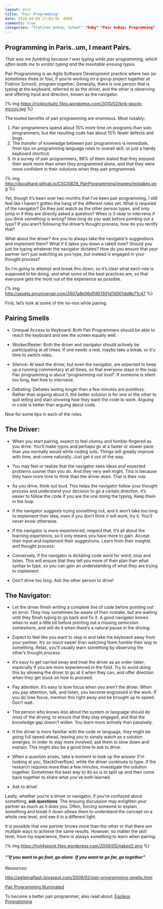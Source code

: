 ```yaml
---
layout: post
title: "Pair Programming"
date: 2016-04-09 17:03:56 -0400
comments: true
categories: "Flatiron &nbsp; School" "Ruby" "Pair &nbsp; Programming"
---
```

## Programming in Paris..um, I meant Pairs.
*That was me fumbling because I was typing while pair programming, which often leads me to erratic typing and the inevitable ensuing typos.*



Pair Programming is an Agile Software Development practice where two (or sometimes three or four, if you’re working on a group project together at Flatiron School), program together.  Generally, there is one person that is typing at the keyboard, referred to as the driver, and the other is observing and offering input and direction, known as the navigator.

{% img https://rickischultz.files.wordpress.com/2010/02/kirk-spock-mccoy.jpg %}


The touted benefits of pair programming are enormous.  Most notably:

1. Pair programmers spend about 15% more time on programs than solo programmers, but the resulting code has about 15% fewer defects and bugs. 
2. The transfer of knowledge between pair programmers is immediate, from tips on programming language rules to overall skill, or just a handy keyboard shortcut.
3. In a survey of pair programmers, 96% of them stated that they enjoyed their work more than when they programmed alone, and that they were more confident in their solutions when they pair programmed.


{% img http://dsouthard.github.io/CSCI5828_PairProgramming/images/mistakes.png %}


Yet, though it’s been over two months that I’ve been pair programming, I still feel like I haven’t gotten the hang of the  different roles yet.  What is required of the navigator? Do they just watch as the other person types, and only jump in if they are directly asked a question? When is it okay to intervene if you think something is wrong? How long do you wait before pointing out a typo? If you aren’t following the driver’s thought process, how do you rectify that? 

What about the driver? Are you to always take the navigator’s suggestions and implement them? What if it takes you down a rabbit hole? Should you just be typing whatever the navigator dictates? How do you ensure that your partner isn’t just watching as you type, but instead is engaged in your thought process? 

So I’m going to attempt and break this down, so it’s clear what each role is supposed to be doing, and what some of the best practices are, so that everyone gets the most out of the experience as possible.

{% img http://assets.amuniversal.com/2607a8e06d5901301d7d001dd8b71c47 %}


First, let’s look at some of the no-nos while pairing. 

## Pairing Smells
* Unequal Access to Keyboard: Both Pair Programmers should be able to reach the keyboard and see the screen equally well.

* Worker/Rester: Both the driver and navigator should actively be participating at all times.  If one needs a rest, maybe take a break, or it's time to switch roles.


* Silence: At least the driver, but even the navigator, are expected to keep up a running commentary at all times, so that everyone stays in the loop. Pair programming is about "programming out loud”. If someone is silent too long, feel free to intervene.

* Debating: Debates lasting longer than a few minutes are pointless.  Rather than arguing about it, the better solution is for one or the other to quit telling and start showing how they want the code to work. Arguing in code is better than arguing about code.


Now for some tips in each of the roles.

## The Driver:

* When you start pairing, expect to feel clumsy and fumble-fingered as you drive. You’ll make typos and perhaps go at a faster or slower pace than you normally would while coding solo.  Things will greatly improve with time, and come naturally.  Just get it out of the way.

* You may feel or realize that the navigator sees ideas and expected problems sooner than you do. And they very well might.  This is because they have more time to think than the driver does.  That is their role.

* As you drive, think out loud.  This helps the navigator follow your thought process and understand your decision to go a certain direction.  It’s easier to follow the code if you are the one doing the typing.  Keep them in the loop.

* If the navigator suggests trying something out, and it won’t take too long to implement their idea, even if you don’t think it will work, try it.  You’ll never know otherwise.


* If the navigator is more experienced, respect that.  It’s all about the learning experience, so it only means you have more to gain.  Accept their input and implement their suggestions.  Learn from their insights and thought process.  

* Conversely, if the navigator is dictating code word for word, stop and listen. This will ensure that they tell you more of their plan than what syntax to type, so you can gain an understanding of what they are trying to implement.


* Don’t drive too long.  Ask the other person to drive!

## The Navigator:

* Let the driver finish writing a complete line of code before pointing out an error.  They may sometimes be aware of their mistake, but are waiting until they finish typing to go back and fix it.  A good navigator knows when to wait a little bit before pointing out a missing semicolon somewhere, and will do it when there’s a natural pause in the driving.


* Expect to feel like you want to step in and take the keyboard away from your partner. It’s so much easier than watching them fumble their way to something.  Relax, you’ll usually learn something by observing the other’s thought process.

* It’s easy to get carried away and treat the driver as an order-taker, especially if you are more experienced in the field. Try to avoid doing this by allowing the driver to go at it when they can, and offer direction when they get stuck on how to proceed.

* Pay attention. It’s easy to lose focus when you aren’t the driver. When you pay attention, talk, and listen, you become engrossed in the work.  If you do lose focus, mention this right away and be brought up to speed.  Don’t wait.

* The person who knows less about the system or language should do most of the driving, to ensure that they stay engaged, and that the knowledge gap doesn’t widen. You learn more actively than passively.

* If the driver is more familiar with the code or language, they might be going full speed ahead, leaving you to simply watch as a solution emerges.  In order to stay more involved, ask them to slow down and explain.  This might also be a good time to ask to drive.

* When a question arises, take a moment to look up the answer (I’m looking at you, StackOverflow), while the driver continues to type.  If the research requires more than a few minutes, investigate the solution together. Sometimes the best way to do so is to split up and then come back together to share what you’ve both learned.

* Ask to drive!


Lastly, whether you’re a driver or navigator, if you're confused about something, **ask questions**.  The ensuing discussion may enlighten your partner as much as it does you.  Often, forcing someone to explain something and break it down allows them to understand the concept on a whole new level, and see it in a different light.

It is possible that one partner knows more than the other or that there are multiple ways to achieve the same results. However, no matter the skill level, from my experience, there is always something to learn when pairing.

{% img https://hot4spock.files.wordpress.com/2009/05/naked2.png %}


#### *“'If you want to go fast, go alone. If you want to go far, go together"*

Resources: 

http://agileinaflash.blogspot.com/2009/02/pair-programming-smells.html

[Pair Programming Illuminated](http://www.amazon.com/Pair-Programming-Illuminated-Laurie-Williams/dp/0201745763)

To become a better pair programmer, also read about: [Egoless Programming](http://blog.codinghorror.com/the-ten-commandments-of-egoless-programming/)